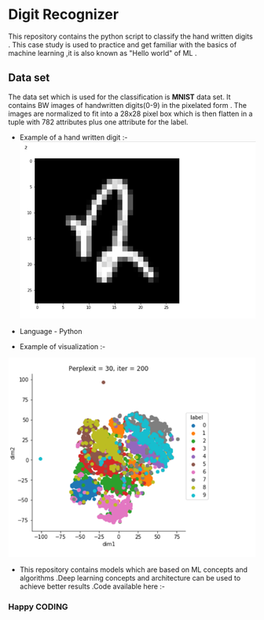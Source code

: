 # Digit Recognizer
This repository contains the python script to classify the hand written digits . This case study is used to practice and get familiar with the basics of machine learning ,it is also known as "Hello world" of ML . 
## Data set
The data set which is used for the classification is **MNIST**  data set. It contains BW images of handwritten digits(0-9) in the pixelated form . The images are normalized to fit into a 28x28 pixel box which is then flatten in a tuple with 782 attributes plus one attribute for the label. 
- Example of a hand written digit :-
![title](example.PNG)

* Language - Python

- Example of visualization :-



![title](example1.PNG)

* This repository contains models which are based on ML concepts and algorithms .Deep learning concepts and architecture can be used to achieve better results .Code available here :- 
### Happy CODING
